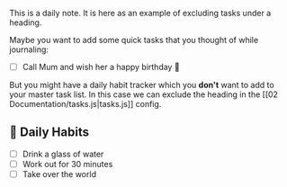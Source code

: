 This is a daily note. It is here as an example of excluding tasks under a heading.

Maybe you want to add some quick tasks that you thought of while journaling:

- [ ] Call Mum and wish her a happy birthday 🔼

But you might have a daily habit tracker which you **don't** want to add to your master task list. In this case we can exclude the heading in the [[02 Documentation/tasks.js|tasks.js]] config.

## 🌱 Daily Habits

- [ ] Drink a glass of water
- [ ] Work out for 30 minutes
- [ ] Take over the world
